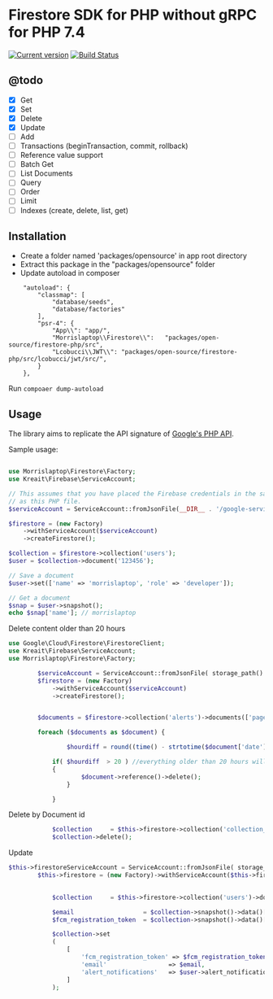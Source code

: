 # Firestore SDK for PHP without gRPC for PHP 7.4

[![Current version](https://img.shields.io/packagist/v/morrisalptop/firestore-php.svg)](https://packagist.org/packages/morrislaptop/firestore-php)
[![Build Status](https://img.shields.io/circleci/project/morrislaptop/firestore-php.svg)](https://circleci.com/gh/morrislaptop/firestore-php)

## @todo

- [x] Get
- [x] Set
- [x] Delete
- [x] Update
- [ ] Add
- [ ] Transactions (beginTransaction, commit, rollback)
- [ ] Reference value support
- [ ] Batch Get
- [ ] List Documents
- [ ] Query
- [ ] Order
- [ ] Limit
- [ ] Indexes (create, delete, list, get)

## Installation

* Create a folder named 'packages/opensource' in app root directory 
* Extract this package in the "packages/opensource" folder 
* Update autoload in composer 
```
    "autoload": {
        "classmap": [
            "database/seeds",
            "database/factories"
        ],
        "psr-4": {
            "App\\": "app/",
            "Morrislaptop\\Firestore\\":   "packages/open-source/firestore-php/src",
            "Lcobucci\\JWT\\": "packages/open-source/firestore-php/src/lcobucci/jwt/src/",
	    }
    },
```
Run `compoaer dump-autoload`
## Usage

The library aims to replicate the API signature of [Google's PHP API](https://googlecloudplatform.github.io/google-cloud-php/#/docs/cloud-firestore/v0.11.0/firestore/readme).

Sample usage:

```php

use Morrislaptop\Firestore\Factory;
use Kreait\Firebase\ServiceAccount;

// This assumes that you have placed the Firebase credentials in the same directory
// as this PHP file.
$serviceAccount = ServiceAccount::fromJsonFile(__DIR__ . '/google-service-account.json');

$firestore = (new Factory)
    ->withServiceAccount($serviceAccount)
    ->createFirestore();

$collection = $firestore->collection('users');
$user = $collection->document('123456');

// Save a document
$user->set(['name' => 'morrislaptop', 'role' => 'developer']);

// Get a document
$snap = $user->snapshot();
echo $snap['name']; // morrislaptop

```
Delete content older than 20 hours
```php
use Google\Cloud\Firestore\FirestoreClient;
use Kreait\Firebase\ServiceAccount;
use Morrislaptop\Firestore\Factory;

        $serviceAccount = ServiceAccount::fromJsonFile( storage_path()  . '/app/google-services.json');
        $firestore = (new Factory)
            ->withServiceAccount($serviceAccount)
            ->createFirestore();


        $documents = $firestore->collection('alerts')->documents(['pageSize' => 100]);

        foreach ($documents as $document) {

                $hourdiff = round((time() - strtotime($document['date']))/36000, 1);

            if( $hourdiff  > 20 ) //everything older than 20 hours will be deleted
            {
                    $document->reference()->delete();
                }

            }
```

Delete by Document id 
```php
            $collection     = $this->firestore->collection('collection_name')->document( (int) $document->id );
            $collection->delete();
```
Update
```php
$this->firestoreServiceAccount = ServiceAccount::fromJsonFile( storage_path()  . '/app/google-services.json');
        $this->firestore = (new Factory)->withServiceAccount($this->firestoreServiceAccount)->createFirestore();

 
            $collection     = $this->firestore->collection('users')->document( (int) $user->id );

            $email                   = $collection->snapshot()->data()['email'];
            $fcm_registration_token  = $collection->snapshot()->data()['fcm_registration_token'];

            $collection->set
            (
                [
                    'fcm_registration_token' => $fcm_registration_token,
                    'email'                 => $email,
                    'alert_notifications'   => $user->alert_notifications,
                ]
            );            

 ```
